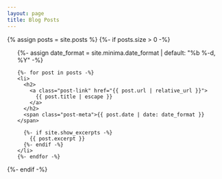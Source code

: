 ```yaml
---
layout: page
title: Blog Posts
---
```


<div class="home">
  {% assign posts = site.posts %}
  {%- if posts.size > 0 -%}

  <ul class="post-list">
    {%- assign date_format = site.minima.date_format | default: "%b %-d, %Y" -%}

    {%- for post in posts -%}
    <li>
      <h2>
        <a class="post-link" href="{{ post.url | relative_url }}">
          {{ post.title | escape }}
        </a>
      </h2>
      <span class="post-meta">{{ post.date | date: date_format }}</span>
      
      {%- if site.show_excerpts -%}
        {{ post.excerpt }}
      {%- endif -%}
    </li>
    {%- endfor -%}

  </ul>
{%- endif -%}

</div>